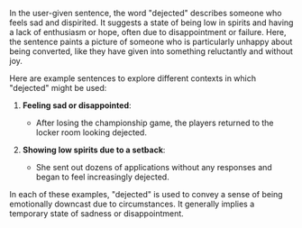 In the user-given sentence, the word "dejected" describes someone who feels sad and dispirited. It suggests a state of being low in spirits and having a lack of enthusiasm or hope, often due to disappointment or failure. Here, the sentence paints a picture of someone who is particularly unhappy about being converted, like they have given into something reluctantly and without joy.

Here are example sentences to explore different contexts in which "dejected" might be used:

1. **Feeling sad or disappointed**: 
   - After losing the championship game, the players returned to the locker room looking dejected.
   
2. **Showing low spirits due to a setback**: 
   - She sent out dozens of applications without any responses and began to feel increasingly dejected.

In each of these examples, "dejected" is used to convey a sense of being emotionally downcast due to circumstances. It generally implies a temporary state of sadness or disappointment.